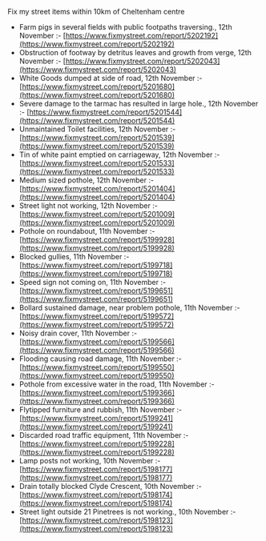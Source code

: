Fix my street items within 10km of Cheltenham centre

<!-- fix_marker starts -->

- Farm pigs in several fields with public footpaths traversing., 12th November :- [https://www.fixmystreet.com/report/5202192](https://www.fixmystreet.com/report/5202192)
- Obstruction of footway by detritus leaves and growth from verge, 12th November :- [https://www.fixmystreet.com/report/5202043](https://www.fixmystreet.com/report/5202043)
- White Goods dumped at side of road, 12th November :- [https://www.fixmystreet.com/report/5201680](https://www.fixmystreet.com/report/5201680)
- Severe damage to the tarmac has resulted in large hole., 12th November :- [https://www.fixmystreet.com/report/5201544](https://www.fixmystreet.com/report/5201544)
- Unmaintained Toilet facilities, 12th November :- [https://www.fixmystreet.com/report/5201539](https://www.fixmystreet.com/report/5201539)
- Tin of white paint emptied on carriageway, 12th November :- [https://www.fixmystreet.com/report/5201533](https://www.fixmystreet.com/report/5201533)
- Medium sized pothole, 12th November :- [https://www.fixmystreet.com/report/5201404](https://www.fixmystreet.com/report/5201404)
- Street light not working, 12th November :- [https://www.fixmystreet.com/report/5201009](https://www.fixmystreet.com/report/5201009)
- Pothole on roundabout, 11th November :- [https://www.fixmystreet.com/report/5199928](https://www.fixmystreet.com/report/5199928)
- Blocked gullies, 11th November :- [https://www.fixmystreet.com/report/5199718](https://www.fixmystreet.com/report/5199718)
- Speed sign not coming on, 11th November :- [https://www.fixmystreet.com/report/5199651](https://www.fixmystreet.com/report/5199651)
- Bollard sustained damage, near problem pothole, 11th November :- [https://www.fixmystreet.com/report/5199572](https://www.fixmystreet.com/report/5199572)
- Noisy drain cover, 11th November :- [https://www.fixmystreet.com/report/5199566](https://www.fixmystreet.com/report/5199566)
- Flooding causing road damage, 11th November :- [https://www.fixmystreet.com/report/5199550](https://www.fixmystreet.com/report/5199550)
- Pothole from excessive water in the road, 11th November :- [https://www.fixmystreet.com/report/5199366](https://www.fixmystreet.com/report/5199366)
- Flytipped furniture and rubbish, 11th November :- [https://www.fixmystreet.com/report/5199241](https://www.fixmystreet.com/report/5199241)
- Discarded road traffic equipment, 11th November :- [https://www.fixmystreet.com/report/5199228](https://www.fixmystreet.com/report/5199228)
- Lamp posts not working, 10th November :- [https://www.fixmystreet.com/report/5198177](https://www.fixmystreet.com/report/5198177)
- Drain totally blocked Clyde Crescent, 10th November :- [https://www.fixmystreet.com/report/5198174](https://www.fixmystreet.com/report/5198174)
- Street light outside 21 Pinetrees is not working., 10th November :- [https://www.fixmystreet.com/report/5198123](https://www.fixmystreet.com/report/5198123)

<!-- fix_marker ends -->